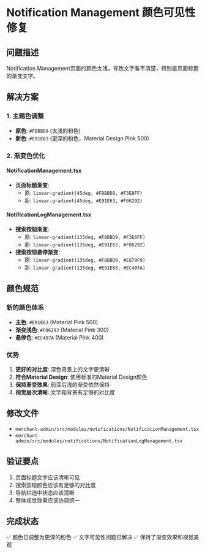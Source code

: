 # Notification Management 颜色可见性修复

## 问题描述
Notification Management页面的颜色太浅，导致文字看不清楚，特别是页面标题的渐变文字。

## 解决方案

### 1. 主题色调整
- **原色**: `#F8BBD9` (太浅的粉色)
- **新色**: `#E91E63` (更深的粉色，Material Design Pink 500)

### 2. 渐变色优化

#### NotificationManagement.tsx
- **页面标题渐变**:
  - 原: `linear-gradient(45deg, #F8BBD9, #F3E8FF)`
  - 新: `linear-gradient(45deg, #E91E63, #F06292)`

#### NotificationLogManagement.tsx
- **搜索按钮渐变**:
  - 原: `linear-gradient(135deg, #F8BBD9, #F3E8FF)`
  - 新: `linear-gradient(135deg, #E91E63, #F06292)`
- **搜索按钮悬停渐变**:
  - 原: `linear-gradient(135deg, #F8BBD9, #E879F9)`
  - 新: `linear-gradient(135deg, #E91E63, #EC407A)`

## 颜色规范

### 新的颜色体系
- **主色**: `#E91E63` (Material Pink 500)
- **渐变浅色**: `#F06292` (Material Pink 300)
- **悬停色**: `#EC407A` (Material Pink 400)

### 优势
1. **更好的对比度**: 深色背景上的文字更清晰
2. **符合Material Design**: 使用标准的Material Design颜色
3. **保持渐变效果**: 前深后浅的渐变依然保持
4. **视觉层次清晰**: 文字和背景有足够的对比度

## 修改文件
- `merchant-admin/src/modules/notifications/NotificationManagement.tsx`
- `merchant-admin/src/modules/notifications/NotificationLogManagement.tsx`

## 验证要点
1. 页面标题文字应该清晰可见
2. 搜索按钮颜色应该有足够的对比度
3. 导航栏选中状态应该清晰
4. 整体视觉效果应该协调统一

## 完成状态
✅ 颜色已调整为更深的粉色
✅ 文字可见性问题已解决
✅ 保持了渐变效果和视觉美观